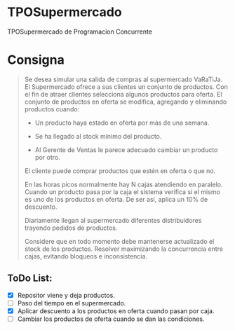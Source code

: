 # TPOSupermercado
TPOSupermercado de Programacion Concurrente

# Consigna
>Se desea simular una salida de compras al supermercado VaRaTiJa.
>El Supermercado ofrece a sus clientes un conjunto de productos. Con el fin de atraer
>clientes selecciona algunos productos para oferta. El conjunto de productos en oferta
>se modifica, agregando y eliminando productos cuando:
>
>- Un producto haya estado en oferta por más de una semana.
>
>- Se ha llegado al stock mínimo del producto.
>
>- Al Gerente de Ventas le parece adecuado cambiar un producto por otro.
>
>El cliente puede comprar productos que estén en oferta o que no.
>
>En las horas picos normalmente hay N cajas atendiendo en paralelo. Cuando un
>producto pasa por la caja el sistema verifica si el mismo es uno de los productos en
>oferta. De ser así, aplica un 10% de descuento.
>
>Diariamente llegan al supermercado diferentes distribuidores trayendo pedidos de
>productos.
>
>Considere que en todo momento debe mantenerse actualizado el stock de los productos.
>Resolver maximizando la concurrencia entre cajas, evitando bloqueos e inconsistencia.

## ToDo List:
- [x] Repositor viene y deja productos.
- [ ] Paso del tiempo en el supermercado.
- [x] Aplicar descuento a los productos en oferta cuando pasan por caja.
- [ ] Cambiar los productos de oferta cuando se dan las condiciones.

